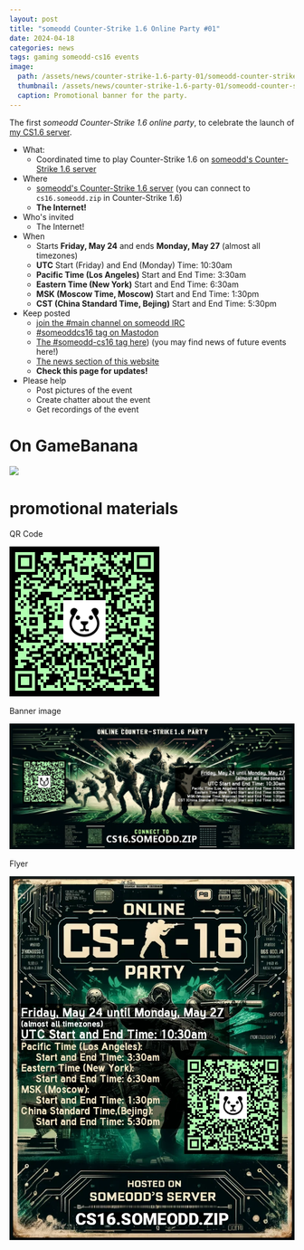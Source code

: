```yaml
---
layout: post
title: "someodd Counter-Strike 1.6 Online Party #01"
date: 2024-04-18
categories: news
tags: gaming someodd-cs16 events
image:
  path: /assets/news/counter-strike-1.6-party-01/someodd-counter-strike-1.6-party-01-banner.webp
  thumbnail: /assets/news/counter-strike-1.6-party-01/someodd-counter-strike-1.6-party-01-banner.webp
  caption: Promotional banner for the party.
---
```


The first *someodd Counter-Strike 1.6 online party*, to celebrate the launch of [my CS1.6 server](/showcase/counter-strike-1.6-server).

* What:
  * Coordinated time to play Counter-Strike 1.6 on [someodd's Counter-Strike 1.6 server](/showcase/counter-strike-1.6-server)
* Where
  *  [someodd's Counter-Strike 1.6 server](/showcase/counter-strike-1.6-server) (you can connect to `cs16.someodd.zip` in Counter-Strike 1.6)
  *  **The Internet!**
* Who's invited
  * The Internet!
* When
  * Starts **Friday, May 24** and ends **Monday, May 27** (almost all timezones)
  * **UTC** Start (Friday) and End (Monday) Time: 10:30am
  * **Pacific Time (Los Angeles)** Start and End Time: 3:30am
  * **Eastern Time (New York)** Start and End Time: 6:30am
  * **MSK (Moscow Time, Moscow)** Start and End Time: 1:30pm
  * **CST (China Standard Time, Bejing)** Start and End Time: 5:30pm
* Keep posted
  * [join the #main channel on someodd IRC](/showcase/irc-server)
  * [#someoddcs16 tag on Mastodon](https://fosstodon.org/tags/someoddcs16)
  * [The #someodd-cs16 tag here](/tags/someodd-cs16)) (you may find news of future events here!)
  * [The news section of this website](/news)
  * **Check this page for updates!**
* Please help
  * Post pictures of the event
  * Create chatter about the event
  * Get recordings of the event

# On GameBanana

[![](https://gamebanana.com/events/embeddables/1513?type=large)](https://gamebanana.com/events/1513)

# promotional materials

QR Code

![QR Code for the party](/assets/news/counter-strike-1.6-party-01/qr-code-someodd-counter-strike-1.6-party-01.png)

Banner image

![Banner for the party](/assets/news/counter-strike-1.6-party-01/someodd-counter-strike-1.6-party-01-banner.webp)

Flyer

![Poster/flyer for the party](/assets/news/counter-strike-1.6-party-01/someodd-counter-strike-1.6-party-01-poster.webp)
